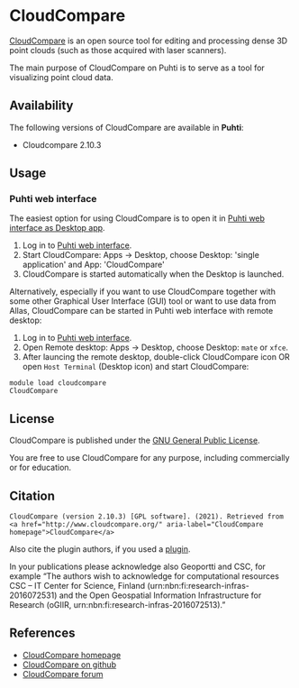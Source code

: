 # CloudCompare

[CloudCompare](http://cloudcompare.org/) is an open source tool for editing and processing dense 3D point clouds (such as those acquired with laser scanners).

The main purpose of CloudCompare on Puhti is to serve as a tool for visualizing point cloud data.

## Availability

The following versions of CloudCompare are available in **Puhti**:

- Cloudcompare 2.10.3

## Usage

### Puhti web interface

The easiest option for using CloudCompare is to open it in [Puhti web interface as Desktop app](../computing/webinterface/desktop.md).

1. Log in to [Puhti web interface](https://puhti.csc.fi). 
2. Start CloudCompare: Apps -> Desktop, choose Desktop: 'single application' and App: 'CloudCompare'
3. CloudCompare is started automatically when the Desktop is launched. 


Alternatively, especially if you want to use CloudCompare together with some other Graphical User Interface (GUI) tool or want to use data from Allas, CloudCompare can be started in Puhti web interface with remote desktop:

1. Log in to [Puhti web interface](https://puhti.csc.fi).
2. Open Remote desktop: Apps -> Desktop, choose Desktop: `mate` or `xfce`. 
3. After launcing the remote desktop, double-click CloudCompare icon OR open `Host Terminal` (Desktop icon) and start CloudCompare:

```
module load cloudcompare
CloudCompare
```

## License 

CloudCompare is published under the [GNU General Public License](https://github.com/CloudCompare/CloudCompare/blob/master/license.txt).

You are free to use CloudCompare for any purpose, including commercially or for education. 



## Citation

```
CloudCompare (version 2.10.3) [GPL software]. (2021). Retrieved from <a href="http://www.cloudcompare.org/" aria-label="CloudCompare homepage">CloudCompare</a>
```

Also cite the plugin authors, if you used a [plugin](http://www.cloudcompare.org/doc/wiki/index.php?title=Plugins).

In your publications please acknowledge also Geoportti and CSC, for example “The authors wish to acknowledge for computational resources CSC – IT Center for Science, Finland (urn:nbn:fi:research-infras-2016072531) and the Open Geospatial Information Infrastructure for Research (oGIIR, urn:nbn:fi:research-infras-2016072513).”


## References

* [CloudCompare homepage](http://cloudcompare.org/)
* [CloudCompare on github](https://github.com/cloudcompare/cloudcompare)
* [CloudCompare forum](http://cloudcompare.org/forum/)

